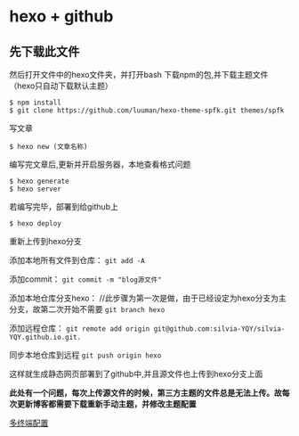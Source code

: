 # hexo + github
## 先下载此文件
然后打开文件中的hexo文件夹，并打开bash
下载npm的包,并下载主题文件（hexo只自动下载默认主题）
```
$ npm install
$ git clone https://github.com/luuman/hexo-theme-spfk.git themes/spfk

```
写文章
```
$ hexo new (文章名称)
```
编写完文章后,更新并开启服务器，本地查看格式问题
```
$ hexo generate
$ hexo server

```
若编写完毕，部署到给github上
```
$ hexo deploy
```

重新上传到hexo分支

添加本地所有文件到仓库：
`git add -A`

添加commit：
`git commit -m "blog源文件"`

添加本地仓库分支hexo：  //此步骤为第一次是做，由于已经设定为hexo分支为主分支，故第二次开始不需要
`git branch hexo`

添加远程仓库：
`git remote add origin git@github.com:silvia-YQY/silvia-YQY.github.io.git.`

同步本地仓库到远程
`git push origin hexo`

这样就生成静态网页部署到了github中,并且源文件也上传到hexo分支上面


**此处有一个问题，每次上传源文件的时候，第三方主题的文件总是无法上传。故每次更新博客都需要下载重新手动主题，并修改主题配置**


[多终端配置](https://righere.github.io/2016/10/10/install-hexo/)
